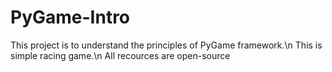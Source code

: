 # PyGame-Intro
This project is to understand the principles of PyGame framework.\n
This is simple racing game.\n
All recources are open-source

